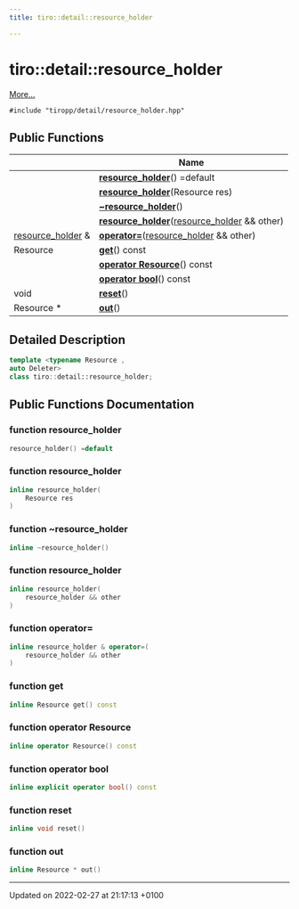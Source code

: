 ```yaml
---
title: tiro::detail::resource_holder

---
```


# tiro::detail::resource_holder



 [More...](#detailed-description)


`#include "tiropp/detail/resource_holder.hpp"`

## Public Functions

|                | Name           |
| -------------- | -------------- |
| | **[resource_holder](/docs/api/classes/classtiro_1_1detail_1_1resource__holder#function-resource-holder)**() =default |
| | **[resource_holder](/docs/api/classes/classtiro_1_1detail_1_1resource__holder#function-resource-holder)**(Resource res) |
| | **[~resource_holder](/docs/api/classes/classtiro_1_1detail_1_1resource__holder#function-~resource-holder)**() |
| | **[resource_holder](/docs/api/classes/classtiro_1_1detail_1_1resource__holder#function-resource-holder)**([resource&#95;holder](/docs/api/classes/classtiro&#95;1&#95;1detail&#95;1&#95;1resource&#95;&#95;holder) && other) |
| [resource_holder](/docs/api/classes/classtiro_1_1detail_1_1resource__holder) & | **[operator=](/docs/api/classes/classtiro_1_1detail_1_1resource__holder#function-operator=)**([resource&#95;holder](/docs/api/classes/classtiro&#95;1&#95;1detail&#95;1&#95;1resource&#95;&#95;holder) && other) |
| Resource | **[get](/docs/api/classes/classtiro_1_1detail_1_1resource__holder#function-get)**() const |
| | **[operator Resource](/docs/api/classes/classtiro_1_1detail_1_1resource__holder#function-operator-resource)**() const |
| | **[operator bool](/docs/api/classes/classtiro_1_1detail_1_1resource__holder#function-operator-bool)**() const |
| void | **[reset](/docs/api/classes/classtiro_1_1detail_1_1resource__holder#function-reset)**() |
| Resource * | **[out](/docs/api/classes/classtiro_1_1detail_1_1resource__holder#function-out)**() |

## Detailed Description

```cpp
template <typename Resource ,
auto Deleter>
class tiro::detail::resource_holder;
```

## Public Functions Documentation

### function resource_holder

```cpp
resource_holder() =default
```


### function resource_holder

```cpp
inline resource_holder(
    Resource res
)
```


### function ~resource_holder

```cpp
inline ~resource_holder()
```


### function resource_holder

```cpp
inline resource_holder(
    resource_holder && other
)
```


### function operator=

```cpp
inline resource_holder & operator=(
    resource_holder && other
)
```


### function get

```cpp
inline Resource get() const
```


### function operator Resource

```cpp
inline operator Resource() const
```


### function operator bool

```cpp
inline explicit operator bool() const
```


### function reset

```cpp
inline void reset()
```


### function out

```cpp
inline Resource * out()
```


-------------------------------

Updated on 2022-02-27 at 21:17:13 +0100